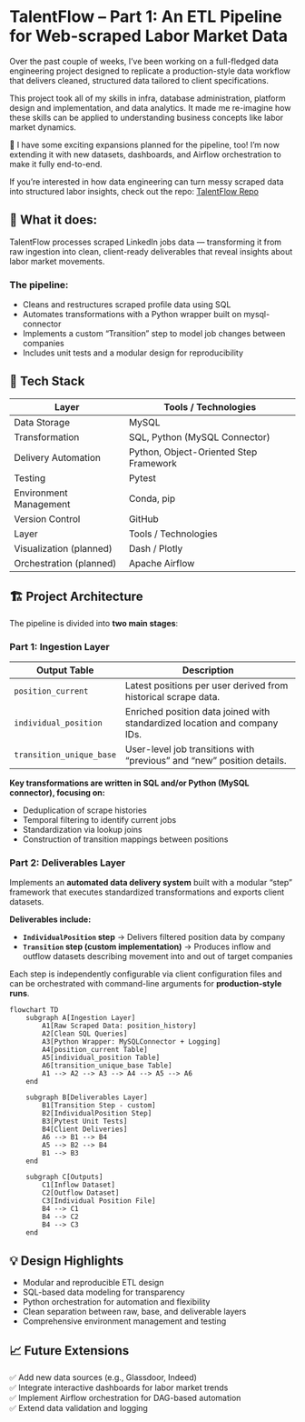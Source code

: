 # TalentFlow – Part 1: An ETL Pipeline for Web-scraped Labor Market Data

Over the past couple of weeks, I’ve been working on a full-fledged data engineering project designed to replicate a production-style data workflow that delivers cleaned, structured data tailored to client specifications.

This project took all of my skills in infra, database administration, platform design and implementation, and data analytics. It made me re-imagine how these skills can be applied to understanding business concepts like labor market dynamics.

👀 I have some exciting expansions planned for the pipeline, too! I’m now extending it with new datasets, dashboards, and Airflow orchestration to make it fully end-to-end.

If you’re interested in how data engineering can turn messy scraped data into structured labor insights, check out the repo: [TalentFlow Repo](https://github.com/holland-reece/talentflow-etl/tree/main)

## 🧠 What it does:
 TalentFlow processes scraped LinkedIn jobs data — transforming it from raw ingestion into clean, client-ready deliverables that reveal insights about labor market movements.

### The pipeline:
- Cleans and restructures scraped profile data using SQL
- Automates transformations with a Python wrapper built on mysql-connector
- Implements a custom “Transition” step to model job changes between companies
- Includes unit tests and a modular design for reproducibility

## 🧰 Tech Stack
| Layer                  | Tools / Technologies                   |
| ---------------------- | -------------------------------------- |
| Data Storage           | MySQL                                  |
| Transformation         | SQL, Python (MySQL Connector)          |
| Delivery Automation    | Python, Object-Oriented Step Framework |
| Testing                | Pytest                                 |
| Environment Management | Conda, pip                             |
| Version Control        | GitHub                                 |
| Layer                   | Tools / Technologies                  |
| Visualization (planned) | Dash / Plotly                         |
| Orchestration (planned) | Apache Airflow                        |

## 🏗️ Project Architecture
The pipeline is divided into __two main stages__:

### Part 1: Ingestion Layer
| Output Table                                      | Description |
|---------------------------------------------------| ----------- |
| `position_current` | Latest positions per user derived from historical scrape data.        | 
| `individual_position` | Enriched position data joined with standardized location and company IDs.
| `transition_unique_base` | User-level job transitions with “previous” and “new” position details.

__Key transformations are written in SQL and/or Python (MySQL connector), focusing on:__
- Deduplication of scrape histories
- Temporal filtering to identify current jobs
- Standardization via lookup joins
- Construction of transition mappings between positions

### Part 2: Deliverables Layer
Implements an __automated data delivery system__ built with a modular “step” framework that executes standardized transformations and exports client datasets.  

__Deliverables include:__
- __`IndividualPosition` step__ → Delivers filtered position data by company
- __`Transition` step (custom implementation)__ → Produces inflow and outflow datasets describing movement into and out of target companies

Each step is independently configurable via client configuration files and can be orchestrated with command-line arguments for __production-style runs__.

```mermaid
flowchart TD
    subgraph A[Ingestion Layer]
        A1[Raw Scraped Data: position_history]
        A2[Clean SQL Queries]
        A3[Python Wrapper: MySQLConnector + Logging]
        A4[position_current Table]
        A5[individual_position Table]
        A6[transition_unique_base Table]
        A1 --> A2 --> A3 --> A4 --> A5 --> A6
    end

    subgraph B[Deliverables Layer]
        B1[Transition Step - custom]
        B2[IndividualPosition Step]
        B3[Pytest Unit Tests]
        B4[Client Deliveries]
        A6 --> B1 --> B4
        A5 --> B2 --> B4
        B1 --> B3
    end

    subgraph C[Outputs]
        C1[Inflow Dataset]
        C2[Outflow Dataset]
        C3[Individual Position File]
        B4 --> C1
        B4 --> C2
        B4 --> C3
    end
```

## 💡 Design Highlights
- Modular and reproducible ETL design
- SQL-based data modeling for transparency
- Python orchestration for automation and flexibility
- Clean separation between raw, base, and deliverable layers
- Comprehensive environment management and testing

## 📈 Future Extensions
✅ Add new data sources (e.g., Glassdoor, Indeed)  
✅ Integrate interactive dashboards for labor market trends  
✅ Implement Airflow orchestration for DAG-based automation  
✅ Extend data validation and logging